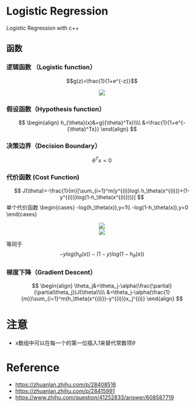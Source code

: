 # Logistic Regression
Logistic Regression with c++

## 函数
### 逻辑函数 （Logistic function）
$$g(z)=\frac{1}{1+e^{-z}}$$

<div align=center>
<img src="https://pic2.zhimg.com/80/v2-1562a80cf766ecfe77155fa84931e745_hd.png"/>
</div>

###  假设函数（Hypothesis function）
$$
\begin{align}
h_{\theta}(x)&=g({\theta}^Tx)\\\\
&=\frac{1}{1+e^{-{\theta}^Tx}}
\end{align}
$$

### 决策边界（Decision Boundary）
$${\theta}^Tx=0$$

### 代价函数 (Cost Function)
$$
J(\theta)=-\frac{1}{m}[\sum_{i=1}^m(y^{(i)}log\ h_\theta(x^{(i)})+(1-y^{(i)})log(1-h_\theta(x^{(i)})))]
$$
单个代价函数
\begin{cases}
-log(h_\theta(x)),y=1\\\\
-log(1-h_\theta(x)),y=0
\end{cases}


<div align=center>
<img src="https://pic2.zhimg.com/80/v2-a609f9d5da05c8fc3d349ba606e0868d_hd.png"/>
</div>
<div align=center>
<img src="https://pic1.zhimg.com/80/v2-b771e7ec34f3782b1ff6bd3c2a732160_hd.png"/>
</div>

等同于
$$
-ylog(h_\theta(x))-(1-y)log(1-h_\theta(x))
$$
### 梯度下降（Gradient Descent）
$$
\begin{align}
\theta_j&=\theta_j-\alpha(\frac{\partial}{\partial\theta_j})J(\theta)\\\\
&=\theta_j-\alpha(\frac{1}{m})\sum_{i=1}^m(h_\theta(x^{(i)})-y^{(i)})x_j^{(i)}
\end{align}
$$

# 注意
- x数组中可以在每一个的第一位插入1来替代常数项$\theta$

# Reference
- https://zhuanlan.zhihu.com/p/28408516
- https://zhuanlan.zhihu.com/p/28415991
- https://www.zhihu.com/question/41252833/answer/608587719